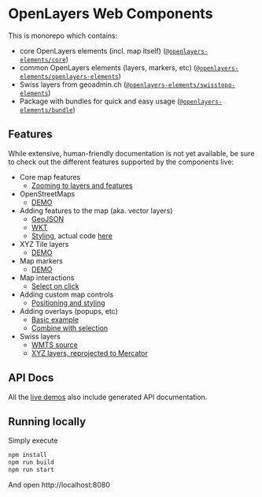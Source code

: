 # OpenLayers Web Components

This is monorepo which contains:

- core OpenLayers elements (incl. map itself) ([`@openlayers-elements/core`](elements/openlayers-core))
- common OpenLayers elements (layers, markers, etc) ([`@openlayers-elements/openlayers-elements`](elements/openlayers-elements))
- Swiss layers from geoadmin.ch ([`@openlayers-elements/swisstopo-elements`](elements/swisstopo-elements))
- Package with bundles for quick and easy usage ([`@openlayers-elements/bundle`](bundle))

## Features

While extensive, human-friendly documentation is not yet available, be sure to check out the different features supported by the components live:

- Core map features
  - [Zooming to layers and features](https://openlayers-elements.netlify.com/#/elements/ol-map/demos/zoom-to-extent)
- OpenStreetMaps
  - [DEMO](https://openlayers-elements.netlify.com/#/elements/ol-layer-openstreetmap/demos/standard-map)
- Adding features to the map (aka. vector layers)
  - [GeoJSON](https://openlayers-elements.netlify.com/#/elements/ol-layer-geojson/demos/demo/select/)
  - [WKT](https://openlayers-elements.netlify.com/#/elements/ol-layer-wkt/demos/demo/wkt/)
  - [Styling](https://openlayers-elements.netlify.com/#/elements/ol-layer-vector/demos/styling), actual code [here](https://github.com/zazuko/openlayers-elements/blob/master/demos/demo/vector-styling/styled-map.js#L53)
- XYZ Tile layers
  - [DEMO](https://openlayers-elements.netlify.com/#/elements/ol-layer-xyz/demos/demo/xyz/)
- Map markers
  - [DEMO](https://openlayers-elements.netlify.com/#/elements/ol-marker-icon/demos/demo/markers/)
- Map interactions
  - [Select on click](https://openlayers-elements.netlify.com/#/elements/ol-select/demos/demo/select/)
- Adding custom map controls
  - [Positioning and styling](https://openlayers-elements.netlify.com/#/elements/ol-control/demos/demo/control/)
- Adding overlays (popups, etc)
  - [Basic example](https://openlayers-elements.netlify.com/#/elements/ol-overlay/demos/basic-example)
  - [Combine with selection](https://openlayers-elements.netlify.com/#/elements/ol-overlay/demos/combined-with-ol-select)
- Swiss layers
  - [WMTS source](https://openlayers-elements.netlify.com/#/elements/swisstopo-wmts/demos/demo/swiss-topo/)
  - [XYZ layers, reprojected to Mercator](https://openlayers-elements.netlify.com/#/elements/swisstopo-reprojected/demos/demo/swiss-reprojected/)

## API Docs

All the [live demos](https://openlayers-elements.netlify.com/) also include generated API documentation.

## Running locally

Simply execute

```sh
npm install
npm run build
npm run start
```

And open http://localhost:8080
